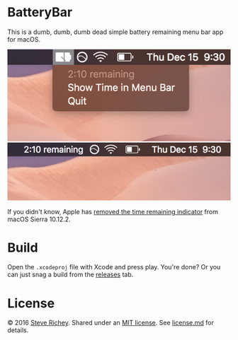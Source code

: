 # BatteryBar

This is a dumb, dumb, dumb dead simple battery remaining menu bar app for macOS.

![screenshot1](./screenshot1.png)
![screenshot2](./screenshot2.png)

If you didn't know, Apple has [removed the time remaining indicator](http://www.macrumors.com/2016/12/13/macos-sierra-10-12-2-battery-life-indicator/) from macOS Sierra 10.12.2.

# Build

Open the `.xcodeproj` file with Xcode and press play. You're done? Or you can just snag a build from the [releases](https://github.com/steverichey/batterybar/releases) tab.

# License

&copy; 2016 [Steve Richey](https://github.com/steverichey). Shared under an [MIT license](https://en.wikipedia.org/wiki/MIT_License). See [license.md](./license.md) for details.

